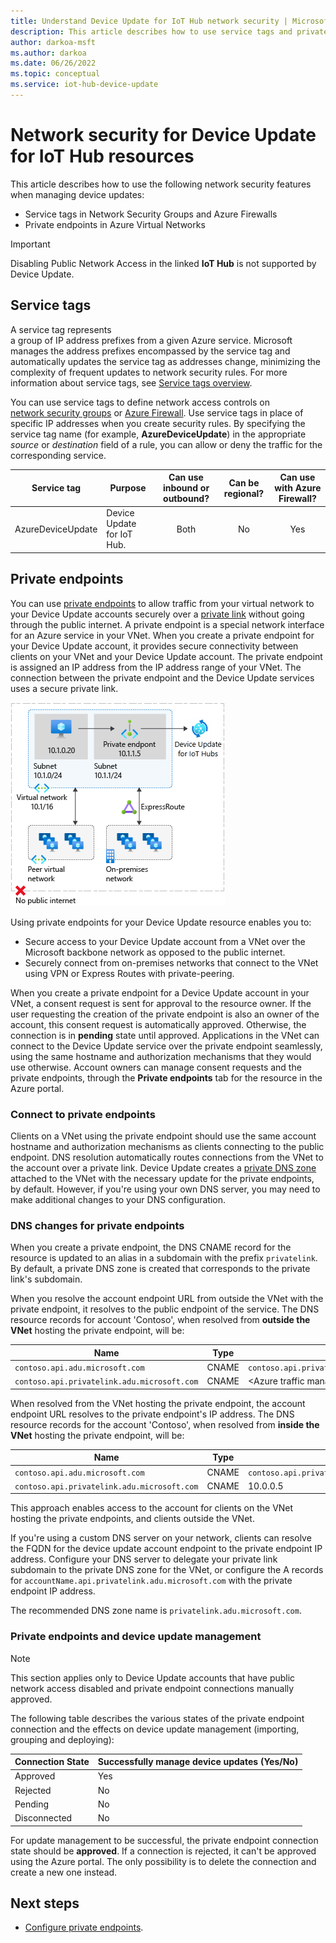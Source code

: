 ```yaml
---
title: Understand Device Update for IoT Hub network security | Microsoft Docs
description: This article describes how to use service tags and private endpoints with Device Update for IoT Hub.
author: darkoa-msft
ms.author: darkoa
ms.date: 06/26/2022
ms.topic: conceptual
ms.service: iot-hub-device-update
---
```


# Network security for Device Update for IoT Hub resources
This article describes how to use the following network security features when managing device updates: 

- Service tags in Network Security Groups and Azure Firewalls
- Private endpoints in Azure Virtual Networks

> [!IMPORTANT]
> Disabling Public Network Access in the linked **IoT Hub** is not supported by Device Update.

## Service tags
A service tag represents a group of IP address prefixes from a given Azure service. Microsoft manages the address prefixes encompassed by the service tag and automatically updates the service tag as addresses change, minimizing the complexity of frequent updates to network security rules. For more information about service tags, see [Service tags overview](../virtual-network/service-tags-overview.md).

You can use service tags to define network access controls on [network security groups](../virtual-network/network-security-groups-overview.md#security-rules) or [Azure Firewall](../firewall/service-tags.md). Use service tags in place of specific IP addresses when you create security rules. By specifying the service tag name (for example, **AzureDeviceUpdate**) in the appropriate *source* or *destination* field of a rule, you can allow or deny the traffic for the corresponding service.

| Service tag | Purpose | Can use inbound or outbound? | Can be regional? | Can use with Azure Firewall? |
| --- | -------- |:---:|:---:|:---:|
| AzureDeviceUpdate | Device Update for IoT Hub. | Both | No | Yes |

## Private endpoints
You can use [private endpoints](../private-link/private-endpoint-overview.md) to allow traffic from your virtual network to your Device Update accounts securely over a [private link](../private-link/private-link-overview.md) without going through the public internet. A private endpoint is a special network interface for an Azure service in your VNet. When you create a private endpoint for your Device Update account, it provides secure connectivity between clients on your VNet and your Device Update account. The private endpoint is assigned an IP address from the IP address range of your VNet. The connection between the private endpoint and the Device Update services uses a secure private link.

![Diagram that shows the Device Update for IoT Hub architecture when private endpoint is created.](./media/network-security/architecture-diagram.png)

Using private endpoints for your Device Update resource enables you to:

- Secure access to your Device Update account from a VNet over the Microsoft backbone network as opposed to the public internet.
- Securely connect from on-premises networks that connect to the VNet using VPN or Express Routes with private-peering.

When you create a private endpoint for a Device Update account in your VNet, a consent request is sent for approval to the resource owner. If the user requesting the creation of the private endpoint is also an owner of the account, this consent request is automatically approved. Otherwise, the connection is in **pending** state until approved. Applications in the VNet can connect to the Device Update service over the private endpoint seamlessly, using the same hostname and authorization mechanisms that they would use otherwise. Account owners can manage consent requests and the private endpoints, through the **Private endpoints** tab for the resource in the Azure portal.

### Connect to private endpoints
Clients on a VNet using the private endpoint should use the same account hostname and authorization mechanisms as clients connecting to the public endpoint. DNS resolution automatically routes connections from the VNet to the account over a private link. Device Update creates a [private DNS zone](../dns/private-dns-overview.md) attached to the VNet with the necessary update for the private endpoints, by default. However, if you're using your own DNS server, you may need to make additional changes to your DNS configuration.

### DNS changes for private endpoints
When you create a private endpoint, the DNS CNAME record for the resource is updated to an alias in a subdomain with the prefix `privatelink`. By default, a private DNS zone is created that corresponds to the private link's subdomain. 

When you resolve the account endpoint URL from outside the VNet with the private endpoint, it resolves to the public endpoint of the service. The DNS resource records for account 'Contoso', when resolved from **outside the VNet** hosting the private endpoint, will be:

| Name                                          | Type      | Value                                         |
| --------------------------------------------- | ----------| --------------------------------------------- |  
| `contoso.api.adu.microsoft.com`             | CNAME     | `contoso.api.privatelink.adu.microsoft.com` |
| `contoso.api.privatelink.adu.microsoft.com` | CNAME     | \<Azure traffic manager profile\> |

When resolved from the VNet hosting the private endpoint, the account endpoint URL resolves to the private endpoint's IP address. The DNS resource records for the account 'Contoso', when resolved from **inside the VNet** hosting the private endpoint, will be:

| Name                                          | Type      | Value                                         |
| --------------------------------------------- | ----------| --------------------------------------------- |  
| `contoso.api.adu.microsoft.com`             | CNAME     | `contoso.api.privatelink.adu.microsoft.com` |
| `contoso.api.privatelink.adu.microsoft.com` | CNAME     | 10.0.0.5 |

This approach enables access to the account for clients on the VNet hosting the private endpoints, and clients outside the VNet.

If you're using a custom DNS server on your network, clients can resolve the FQDN for the device update account endpoint to the private endpoint IP address. Configure your DNS server to delegate your private link subdomain to the private DNS zone for the VNet, or configure the A records for `accountName.api.privatelink.adu.microsoft.com` with the private endpoint IP address.

The recommended DNS zone name is `privatelink.adu.microsoft.com`.

### Private endpoints and device update management

> [!NOTE]
> This section applies only to Device Update accounts that have public network access disabled and private endpoint connections manually approved.

The following table describes the various states of the private endpoint connection and the effects on device update management (importing, grouping and deploying):

| Connection State   |  Successfully manage device updates (Yes/No) |
| ------------------ | -------------------------------|
| Approved           | Yes                            |
| Rejected           | No                             |
| Pending            | No                             |
| Disconnected       | No                             |

For update management to be successful, the private endpoint connection state should be **approved**. If a connection is rejected, it can't be approved using the Azure portal. The only possibility is to delete the connection and create a new one instead.

## Next steps

* [Configure private endpoints](configure-private-endpoints.md).
